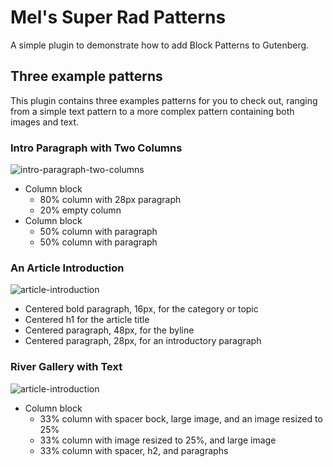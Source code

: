 # Mel's Super Rad Patterns

A simple plugin to demonstrate how to add Block Patterns to Gutenberg.

## Three example patterns

This plugin contains three examples patterns for you to check out, ranging from a simple text pattern to a more complex pattern containing both images and text.

### Intro Paragraph with Two Columns

![intro-paragraph-two-columns](https://user-images.githubusercontent.com/2846578/77936659-38f2b800-7281-11ea-9be8-4e33fe3e1fbd.png)

- Column block
  - 80% column with 28px paragraph
  - 20% empty column
- Column block
  - 50% column with paragraph
  - 50% column with paragraph

### An Article Introduction

![article-introduction](https://user-images.githubusercontent.com/2846578/77936648-34c69a80-7281-11ea-8c17-74063118242c.png)

- Centered bold paragraph, 16px, for the category or topic
- Centered h1 for the article title
- Centered paragraph, 48px, for the byline
- Centered paragraph, 28px, for an introductory paragraph

### River Gallery with Text

![article-introduction](https://user-images.githubusercontent.com/2846578/77936648-34c69a80-7281-11ea-8c17-74063118242c.png)

- Column block
  - 33% column with spacer bock, large image, and an image resized to 25%
  - 33% column with image resized to 25%, and large image
  - 33% column with spacer, h2, and paragraphs
